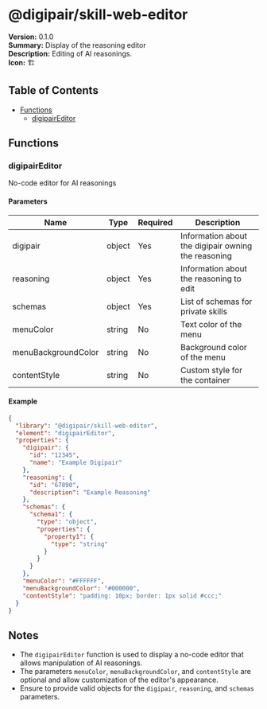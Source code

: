 # @digipair/skill-web-editor

**Version:** 0.1.0  
**Summary:** Display of the reasoning editor  
**Description:** Editing of AI reasonings.  
**Icon:** 🏗

## Table of Contents

- [Functions](#functions)
  - [digipairEditor](#digipaireditor)

## Functions

### digipairEditor

No-code editor for AI reasonings

#### Parameters

| Name                 | Type   | Required | Description                              |
|----------------------|--------|----------|------------------------------------------|
| digipair             | object | Yes      | Information about the digipair owning the reasoning |
| reasoning            | object | Yes      | Information about the reasoning to edit  |
| schemas              | object | Yes      | List of schemas for private skills      |
| menuColor            | string | No       | Text color of the menu                   |
| menuBackgroundColor  | string | No       | Background color of the menu              |
| contentStyle         | string | No       | Custom style for the container            |

#### Example

```json
{
  "library": "@digipair/skill-web-editor",
  "element": "digipairEditor",
  "properties": {
    "digipair": {
      "id": "12345",
      "name": "Example Digipair"
    },
    "reasoning": {
      "id": "67890",
      "description": "Example Reasoning"
    },
    "schemas": {
      "schema1": {
        "type": "object",
        "properties": {
          "property1": {
            "type": "string"
          }
        }
      }
    },
    "menuColor": "#FFFFFF",
    "menuBackgroundColor": "#000000",
    "contentStyle": "padding: 10px; border: 1px solid #ccc;"
  }
}
```

## Notes

- The `digipairEditor` function is used to display a no-code editor that allows manipulation of AI reasonings.
- The parameters `menuColor`, `menuBackgroundColor`, and `contentStyle` are optional and allow customization of the editor's appearance.
- Ensure to provide valid objects for the `digipair`, `reasoning`, and `schemas` parameters.